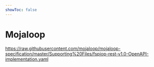 ```yaml
---
showToc: false
---
```


# Mojaloop

https://raw.githubusercontent.com/mojaloop/mojaloop-specification/master/Supporting%20Files/fspiop-rest-v1.0-OpenAPI-implementation.yaml

